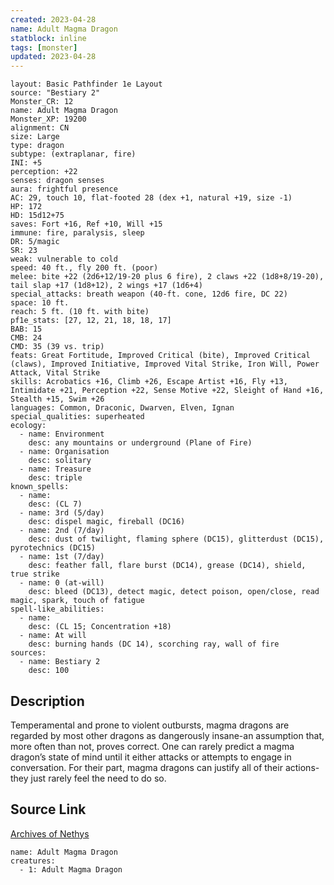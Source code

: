 ```yaml
---
created: 2023-04-28
name: Adult Magma Dragon
statblock: inline
tags: [monster]
updated: 2023-04-28
---
```

```statblock
layout: Basic Pathfinder 1e Layout
source: "Bestiary 2"
Monster_CR: 12
name: Adult Magma Dragon
Monster_XP: 19200
alignment: CN
size: Large
type: dragon
subtype: (extraplanar, fire)
INI: +5
perception: +22
senses: dragon senses
aura: frightful presence
AC: 29, touch 10, flat-footed 28 (dex +1, natural +19, size -1)
HP: 172
HD: 15d12+75
saves: Fort +16, Ref +10, Will +15
immune: fire, paralysis, sleep
DR: 5/magic
SR: 23
weak: vulnerable to cold
speed: 40 ft., fly 200 ft. (poor)
melee: bite +22 (2d6+12/19-20 plus 6 fire), 2 claws +22 (1d8+8/19-20), tail slap +17 (1d8+12), 2 wings +17 (1d6+4)
special_attacks: breath weapon (40-ft. cone, 12d6 fire, DC 22)
space: 10 ft.
reach: 5 ft. (10 ft. with bite)
pf1e_stats: [27, 12, 21, 18, 18, 17]
BAB: 15
CMB: 24
CMD: 35 (39 vs. trip)
feats: Great Fortitude, Improved Critical (bite), Improved Critical (claws), Improved Initiative, Improved Vital Strike, Iron Will, Power Attack, Vital Strike
skills: Acrobatics +16, Climb +26, Escape Artist +16, Fly +13, Intimidate +21, Perception +22, Sense Motive +22, Sleight of Hand +16, Stealth +15, Swim +26
languages: Common, Draconic, Dwarven, Elven, Ignan
special_qualities: superheated
ecology:
  - name: Environment
    desc: any mountains or underground (Plane of Fire)
  - name: Organisation
    desc: solitary
  - name: Treasure
    desc: triple
known_spells:
  - name:
    desc: (CL 7)
  - name: 3rd (5/day)
    desc: dispel magic, fireball (DC16)
  - name: 2nd (7/day)
    desc: dust of twilight, flaming sphere (DC15), glitterdust (DC15), pyrotechnics (DC15)
  - name: 1st (7/day)
    desc: feather fall, flare burst (DC14), grease (DC14), shield, true strike
  - name: 0 (at-will)
    desc: bleed (DC13), detect magic, detect poison, open/close, read magic, spark, touch of fatigue
spell-like_abilities:
  - name:
    desc: (CL 15; Concentration +18)
  - name: At will
    desc: burning hands (DC 14), scorching ray, wall of fire
sources:
  - name: Bestiary 2
    desc: 100
```
## Description
Temperamental and prone to violent outbursts, magma dragons are regarded by most other dragons as dangerously insane-an assumption that, more often than not, proves correct. One can rarely predict a magma dragon’s state of mind until it either attacks or attempts to engage in conversation. For their part, magma dragons can justify all of their actions-they just rarely feel the need to do so.
## Source Link
[Archives of Nethys](https://aonprd.com/MonsterDisplay.aspx?ItemName=Adult%20Magma%20Dragon)
```encounter-table
name: Adult Magma Dragon
creatures:
  - 1: Adult Magma Dragon
```

